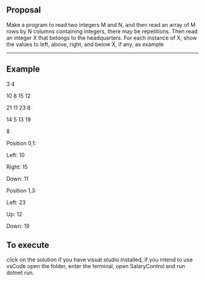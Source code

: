 ## Proposal 

Make a program to read two integers M and N, and then read
an array of M rows by N columns containing integers,
there may be repetitions. Then read an integer X that
belongs to the headquarters. For each instance of X, show the values to
left, above, right, and below X, if any, as
example

<hr/>

## Example

3 4

10 8 15 12

21 11 23 8

14 5 13 19

8

Position 0,1:

Left: 10

Right: 15

Down: 11

Position 1,3:


Left: 23

Up: 12

Down: 19




## To execute
click on the solution if you have visual studio installed, if you intend to use vsCode open the folder, enter the terminal, open SalaryControl and run dotnet run.



